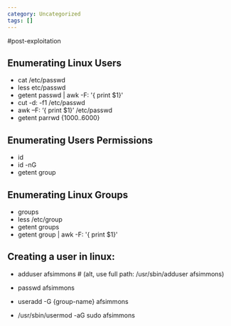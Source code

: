 ```yaml
---
category: Uncategorized
tags: []
---
```

#post-exploitation
## Enumerating Linux Users

- cat /etc/passwd
- less etc/passwd
- getent passwd | awk -F: '{ print $1}'
- cut -d: -f1 /etc/passwd
- awk –F: ‘{ print $1}’ /etc/passwd
- getent parrwd {1000..6000}

## Enumerating Users Permissions

- id
- id -nG
- getent group <group-name>

## Enumerating Linux Groups

- groups
- less /etc/group
- getent groups
- getent group | awk -F: '{ print $1}'

## Creating a user in linux: 

- adduser afsimmons # (alt, use full path: /usr/sbin/adduser afsimmons)
- passwd afsimmons
- useradd -G {group-name} afsimmons

- /usr/sbin/usermod -aG sudo afsimmons